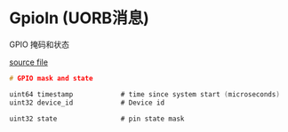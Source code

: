 # GpioIn (UORB消息)

GPIO 掩码和状态

[source file](https://github.com/PX4/PX4-Autopilot/blob/main/msg/GpioIn.msg)

```c
# GPIO mask and state

uint64 timestamp			# time since system start (microseconds)
uint32 device_id			# Device id

uint32 state				# pin state mask

```